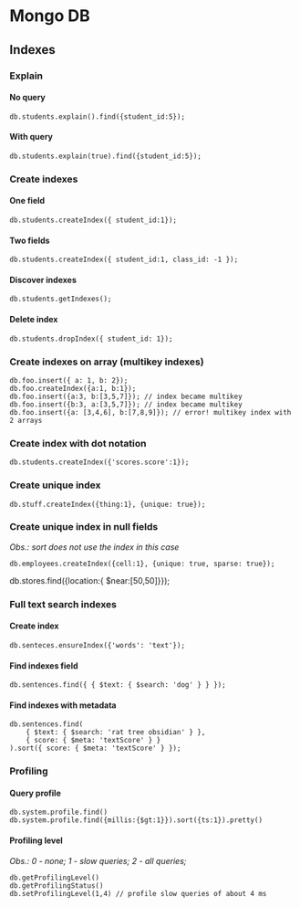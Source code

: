 # Mongo DB



## Indexes


### Explain

#### No query

```
db.students.explain().find({student_id:5});
```

#### With query

```
db.students.explain(true).find({student_id:5});
```


### Create indexes

#### One field

```
db.students.createIndex({ student_id:1});
```

#### Two fields

```
db.students.createIndex({ student_id:1, class_id: -1 });
```


#### Discover indexes

```
db.students.getIndexes();
```

#### Delete index

```
db.students.dropIndex({ student_id: 1});
```


### Create indexes on array (multikey indexes)

```
db.foo.insert({ a: 1, b: 2});
db.foo.createIndex({a:1, b:1});
db.foo.insert({a:3, b:[3,5,7]}); // index became multikey
db.foo.insert({b:3, a:[3,5,7]}); // index became multikey
db.foo.insert({a: [3,4,6], b:[7,8,9]}); // error! multikey index with 2 arrays
```

### Create index with dot notation

```
db.students.createIndex({'scores.score':1});
```

### Create unique index

```
db.stuff.createIndex({thing:1}, {unique: true});
```

### Create unique index in null fields

*Obs.: sort does not use the index in this case*

```
db.employees.createIndex({cell:1}, {unique: true, sparse: true});
```

db.stores.find({location:{ $near:[50,50]}});


### Full text search indexes

#### Create index

```
db.senteces.ensureIndex({'words': 'text'});
```

#### Find indexes field

```
db.sentences.find({ { $text: { $search: 'dog' } } });
```

#### Find indexes with metadata

```
db.sentences.find(
    { $text: { $search: 'rat tree obsidian' } },
    { score: { $meta: 'textScore' } }
).sort({ score: { $meta: 'textScore' } });
```


### Profiling

#### Query profile

```
db.system.profile.find()
db.system.profile.find({millis:{$gt:1}}).sort({ts:1}).pretty()
```

#### Profiling level

*Obs.: 0 - none; 1 - slow queries; 2 - all queries;*

```
db.getProfilingLevel()
db.getProfilingStatus()
db.setProfilingLevel(1,4) // profile slow queries of about 4 ms
```
